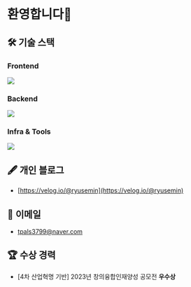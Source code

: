 # 환영합니다👋

## 🛠️ 기술 스택

### Frontend
<img src="https://skillicons.dev/icons?i=html,css,js,react,vue" />

### Backend
<img src="https://skillicons.dev/icons?i=java,spring" />

### Infra & Tools
<img src="https://skillicons.dev/icons?i=aws,docker,git,github" />

<!-- 
## 💻 Projects

| Project | Description | Tech Stack |
|--------|-------------|------------|
| [모의투자 서비스](https://github.com/yourname/mock-invest) | 실시간 주식 시세 조회 및 가상 투자 기능 제공 | Spring Boot, React, WebSocket |
| [Calendiary](https://github.com/yourname/calendiary) | 일기와 일정을 함께 기록하는 감성 서비스 | Next.js, Tailwind CSS, TypeScript |

-->

## 🖋 개인 블로그

- [https://velog.io/@ryusemin](https://velog.io/@ryusemin)

## 📧 이메일

- tpals3799@naver.com


## 🏆 수상 경력

- [4차 산업혁명 기반] 2023년 창의융합인재양성 공모전 **우수상**

<!--

## 📊 GitHub Stats

![GitHub stats](https://github-readme-stats.vercel.app/api?username=ryusemin&show_icons=true&theme=tokyonight)
![Top Langs](https://github-readme-stats.vercel.app/api/top-langs/?username=ryusemin&layout=compact&theme=tokyonight)

-->
